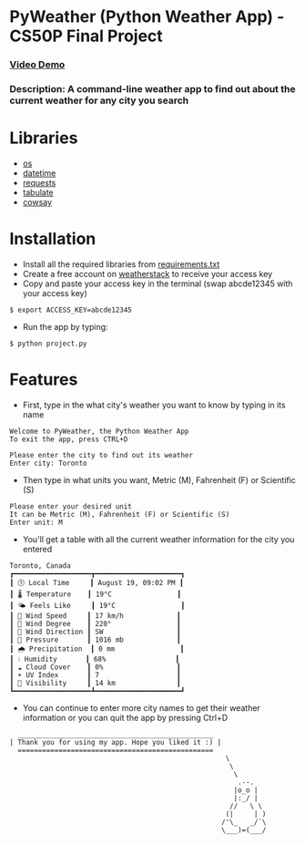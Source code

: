 # **PyWeather (Python Weather App)** - CS50P Final Project
### [**Video Demo**](https://www.youtube.com/watch?v=NtBiF9wOoJw)
### **Description:** A command-line weather app to find out about the current weather for any city you search

# **Libraries**
- [os](https://docs.python.org/3/library/os.html)
- [datetime](https://docs.python.org/3/library/datetime.html)
- [requests](https://pypi.org/project/requests/)
- [tabulate](https://pypi.org/project/tabulate/)
- [cowsay](https://pypi.org/project/cowsay/)

# **Installation**
- Install all the required libraries from [requirements.txt](./requirements.txt)
- Create a free account on [weatherstack](https://weatherstack.com/) to receive your access key
- Copy and paste your access key in the terminal (swap abcde12345 with your access key)
```
$ export ACCESS_KEY=abcde12345
```
- Run the app by typing:
```
$ python project.py
```

# **Features**
- First, type in the what city's weather you want to know by typing in its name
```
Welcome to PyWeather, the Python Weather App
To exit the app, press CTRL+D

Please enter the city to find out its weather
Enter city: Toronto
```
- Then type in what units you want, Metric (M), Fahrenheit (F) or Scientific (S)
```
Please enter your desired unit
It can be Metric (M), Fahrenheit (F) or Scientific (S)
Enter unit: M
```
- You'll get a table with all the current weather information for the city you entered

```
Toronto, Canada
┏━━━━━━━━━━━━━━━━━━━┳━━━━━━━━━━━━━━━━━━━━━┓
┃ 🕔 Local Time     ┃ August 19, 09:02 PM ┃
┃ 🌡️ Temperature    ┃ 19°C                ┃
┃ 🌤️ Feels Like     ┃ 19°C                ┃
┃ 🍃 Wind Speed     ┃ 17 km/h             ┃
┃ 🧭 Wind Degree    ┃ 220°                ┃
┃ 🧭 Wind Direction ┃ SW                  ┃
┃ 💨 Pressure       ┃ 1016 mb             ┃
┃ 🌧️ Precipitation  ┃ 0 mm                ┃
┃ 💧 Humidity       ┃ 68%                 ┃
┃ ☁️ Cloud Cover    ┃ 0%                  ┃
┃ ☀️ UV Index       ┃ 7                   ┃
┃ 👀 Visibility     ┃ 14 km               ┃
┗━━━━━━━━━━━━━━━━━━━┻━━━━━━━━━━━━━━━━━━━━━┛
```
- You can continue to enter more city names to get their weather information or you can quit the app by pressing Ctrl+D
```
  ________________________________________________
| Thank you for using my app. Hope you liked it :) |
  ================================================
                                                     \
                                                      \
                                                       \
                                                        .--.
                                                       |o_o |
                                                       |:_/ |
                                                      //   \ \
                                                     (|     | )
                                                    /'\_   _/`\
                                                    \___)=(___/
```
